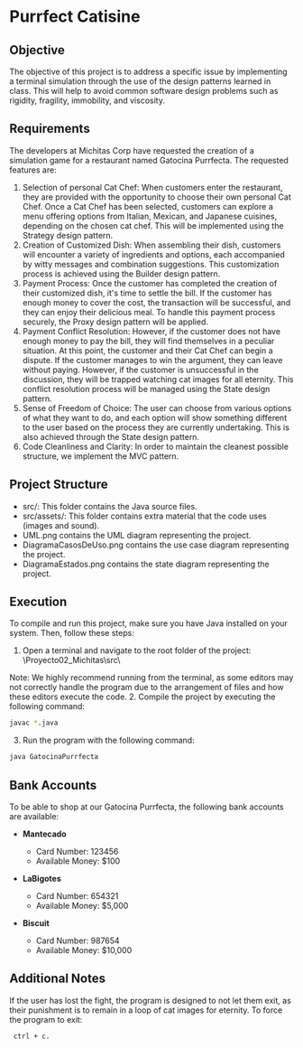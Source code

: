 # Purrfect Catisine

## Objective
The objective of this project is to address a specific issue by implementing a terminal simulation through the use of the design patterns learned in class. This will help to avoid common software design problems such as rigidity, fragility, immobility, and viscosity.

## Requirements
The developers at Michitas Corp have requested the creation of a simulation game for a restaurant named Gatocina Purrfecta. The requested features are:
1. Selection of personal Cat Chef: When customers enter the restaurant, they are provided with the opportunity to choose their own personal Cat Chef. Once a Cat Chef has been selected, customers can explore a menu offering options from Italian, Mexican, and Japanese cuisines, depending on the chosen cat chef. This will be implemented using the Strategy design pattern.
2. Creation of Customized Dish: When assembling their dish, customers will encounter a variety of ingredients and options, each accompanied by witty messages and combination suggestions. This customization process is achieved using the Builder design pattern.
3. Payment Process: Once the customer has completed the creation of their customized dish, it's time to settle the bill. If the customer has enough money to cover the cost, the transaction will be successful, and they can enjoy their delicious meal. To handle this payment process securely, the Proxy design pattern will be applied.
4. Payment Conflict Resolution: However, if the customer does not have enough money to pay the bill, they will find themselves in a peculiar situation. At this point, the customer and their Cat Chef can begin a dispute. If the customer manages to win the argument, they can leave without paying. However, if the customer is unsuccessful in the discussion, they will be trapped watching cat images for all eternity. This conflict resolution process will be managed using the State design pattern.
5. Sense of Freedom of Choice: The user can choose from various options of what they want to do, and each option will show something different to the user based on the process they are currently undertaking. This is also achieved through the State design pattern.
6. Code Cleanliness and Clarity: In order to maintain the cleanest possible structure, we implement the MVC pattern.

## Project Structure
- src/: This folder contains the Java source files.
-  src/assets/: This folder contains extra material that the code uses (images and sound).
-  UML.png contains the UML diagram representing the project.
- DiagramaCasosDeUso.png contains the use case diagram representing the project.
- DiagramaEstados.png contains the state diagram representing the project.

## Execution
To compile and run this project, make sure you have Java installed on your system. Then, follow these steps:
1. Open a terminal and navigate to the root folder of the project: \Proyecto02_Michitas\src\ 

Note: We highly recommend running from the terminal, as some editors may not correctly handle the program due to the arrangement of files and how these editors execute the code.
2. Compile the project by executing the following command: 
```bash
javac *.java
```
3. Run the program with the following command:
```bash 
java GatocinaPurrfecta
```

## Bank Accounts
To be able to shop at our Gatocina Purrfecta, the following bank accounts are available:

- **Mantecado**
  - Card Number: 123456
  - Available Money: $100

- **LaBigotes**
  - Card Number: 654321
  - Available Money: $5,000

- **Biscuit**
  - Card Number: 987654
  - Available Money: $10,000

## Additional Notes
If the user has lost the fight, the program is designed to not let them exit, as their punishment is to remain in a loop of cat images for eternity. To force the program to exit:
```bash
 ctrl + c.
```

